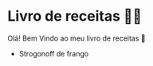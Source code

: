# Livro de receitas :man_cook:

Olá! Bem Vindo ao meu livro de receitas :wave:

- Strogonoff de frango

